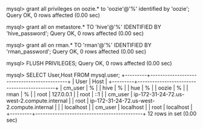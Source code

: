 
mysql> grant all privileges on oozie.* to 'oozie'@'%' identified by 'oozie';
Query OK, 0 rows affected (0.00 sec)

mysql> grant all on metastore.* TO 'hive'@'%' IDENTIFIED BY 'hive_password';
Query OK, 0 rows affected (0.00 sec)

mysql> grant all on rman.* TO 'rman'@'%' IDENTIFIED BY 'rman_password';
Query OK, 0 rows affected (0.00 sec)

mysql> FLUSH PRIVILEGES;
Query OK, 0 rows affected (0.00 sec)

mysql>  SELECT User,Host FROM mysql.user;
+---------+--------------------------------------------+
| User    | Host                                       |
+---------+--------------------------------------------+
| cm_user | %                                          |
| hive    | %                                          |
| hue     | %                                          |
| oozie   | %                                          |
| rman    | %                                          |
| root    | 127.0.0.1                                  |
| root    | ::1                                        |
| cm_user | ip-172-31-24-72.us-west-2.compute.internal |
| root    | ip-172-31-24-72.us-west-2.compute.internal |
|         | localhost                                  |
| cm_user | localhost                                  |
| root    | localhost                                  |
+---------+--------------------------------------------+
12 rows in set (0.00 sec)

